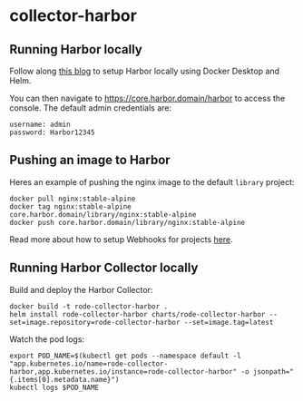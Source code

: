 # collector-harbor

## Running Harbor locally
Follow along [this blog](https://serverascode.com/2020/04/28/local-harbor-install.html) to setup Harbor locally using Docker Desktop and Helm.

You can then navigate to https://core.harbor.domain/harbor to access the console.
The default admin credentials are:
```
username: admin
password: Harbor12345
```

## Pushing an image to Harbor

Heres an example of pushing the nginx image to the default `library` project:
```
docker pull nginx:stable-alpine
docker tag nginx:stable-alpine core.harbor.domain/library/nginx:stable-alpine
docker push core.harbor.domain/library/nginx:stable-alpine
```

Read more about how to setup Webhooks for projects [here](https://goharbor.io/docs/2.1.0/working-with-projects/project-configuration/configure-webhooks/).

## Running Harbor Collector locally

Build and deploy the Harbor Collector:
```
docker build -t rode-collector-harbor .
helm install rode-collector-harbor charts/rode-collector-harbor --set=image.repository=rode-collector-harbor --set=image.tag=latest
```

Watch the pod logs:
```
export POD_NAME=$(kubectl get pods --namespace default -l "app.kubernetes.io/name=rode-collector-harbor,app.kubernetes.io/instance=rode-collector-harbor" -o jsonpath="{.items[0].metadata.name}")
kubectl logs $POD_NAME
```
